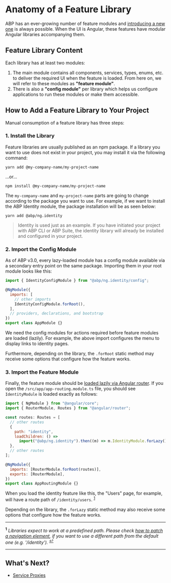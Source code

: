 # Anatomy of a Feature Library

ABP has an ever-growing number of feature modules and [introducing a new one](../../Module-Development-Basics.md) is always possible. When the UI is Angular, these features have modular Angular libraries accompanying them.

## Feature Library Content

Each library has at least two modules:

1. The main module contains all components, services, types, enums, etc. to deliver the required UI when the feature is loaded. From here on, we will refer to these modules as **"feature module"**.
2. There is also a **"config module"** per library which helps us configure applications to run these modules or make them accessible.

## How to Add a Feature Library to Your Project

<!-- TODO: Insert info on CLI `add-module` command here when the schematic is ready. -->

Manual consumption of a feature library has three steps:

### 1. Install the Library

Feature libraries are usually published as an npm package. If a library you want to use does not exist in your project, you may install it via the following command:

```shell
yarn add @my-company-name/my-project-name
```

...or...

```shell
npm install @my-company-name/my-project-name
```

The `my-company-name` and `my-project-name` parts are going to change according to the package you want to use. For example, if we want to install the ABP Identity module, the package installation will be as seen below:

```shell
yarn add @abp/ng.identity
```

> Identity is used just as an example. If you have initiated your project with ABP CLI or ABP Suite, the identity library will already be installed and configured in your project.

### 2. Import the Config Module

As of ABP v3.0, every lazy-loaded module has a config module available via a secondary entry point on the same package. Importing them in your root module looks like this:

```js
import { IdentityConfigModule } from "@abp/ng.identity/config";

@NgModule({
  imports: [
    // other imports
    IdentityConfigModule.forRoot(),
  ],
  // providers, declarations, and bootstrap
})
export class AppModule {}
```

We need the config modules for actions required before feature modules are loaded (lazily). For example, the above import configures the menu to display links to identity pages.

Furthermore, depending on the library, the `.forRoot` static method may receive some options that configure how the feature works.

### 3. Import the Feature Module

Finally, the feature module should be [loaded lazily via Angular router](https://angular.io/guide/lazy-loading-ngmodules). If you open the `/src/app/app-routing.module.ts` file, you should see `IdentityModule` is loaded exactly as follows:

```js
import { NgModule } from "@angular/core";
import { RouterModule, Routes } from "@angular/router";

const routes: Routes = [
  // other routes
  {
    path: "identity",
    loadChildren: () =>
      import("@abp/ng.identity").then((m) => m.IdentityModule.forLazy()),
  },
  // other routes
];

@NgModule({
  imports: [RouterModule.forRoot(routes)],
  exports: [RouterModule],
})
export class AppRoutingModule {}
```

When you load the identity feature like this, the "Users" page, for example, will have a route path of `/identity/users`. <sup id="a-modify-route">[1](#f-modify-route)</sup>

Depending on the library, the `.forLazy` static method may also receive some options that configure how the feature works.

---

<sup id="f-modify-route"><b>1</b></sup> _Libraries expect to work at a predefined path. Please check [how to patch a navigation element](./Modifying-the-Menu.md#how-to-patch-or-remove-a-navigation-element), if you want to use a different path from the default one (e.g. '/identity')._ <sup>[↩](#a-modify-route)</sup>

---

## What's Next?

- [Service Proxies](./Service-Proxies.md)
